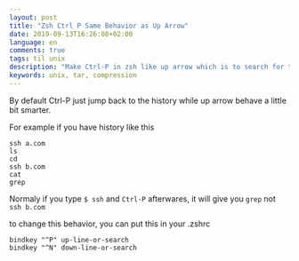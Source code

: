 ```yaml
---
layout: post
title: "Zsh Ctrl P Same Behavior as Up Arrow"
date: 2019-09-13T16:26:08+02:00
language: en
comments: true
tags: til unix
description: "Make Ctrl-P in zsh like up arrow which is to search for the last command"
keywords: unix, tar, compression
---
```


By default Ctrl-P just jump back to the history while up arrow behave a little bit smarter.

For example if you have history like this

```
ssh a.com
ls
cd
ssh b.com
cat
grep
```

Normaly if you type `$ ssh` and `Ctrl-P` afterwares, it will give you `grep` not `ssh b.com`

to change this behavior, you can put this in your .zshrc 

```
bindkey "^P" up-line-or-search
bindkey "^N" down-line-or-search
```